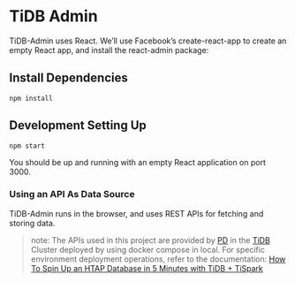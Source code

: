 # TiDB Admin

TiDB-Admin uses React. We’ll use Facebook’s create-react-app to create an empty React app, and install the react-admin package:

## Install Dependencies

```
npm install
```

## Development Setting Up

```
npm start
```

You should be up and running with an empty React application on port 3000.

### Using an API As Data Source

TiDB-Admin runs in the browser, and uses REST APIs for fetching and storing data.

> note: The APIs used in this project are provided by [PD](https://github.com/pingcap/pd) in the [TiDB](https://github.com/pingcap/tidb) Cluster deployed by using docker compose in local. For specific environment deployment operations, refer to the documentation: [How To Spin Up an HTAP Database in 5 Minutes with TiDB + TiSpark](https://pingcap.com/blog/how_to_spin_up_an_htap_database_in_5_minutes_with_tidb_tispark/)
